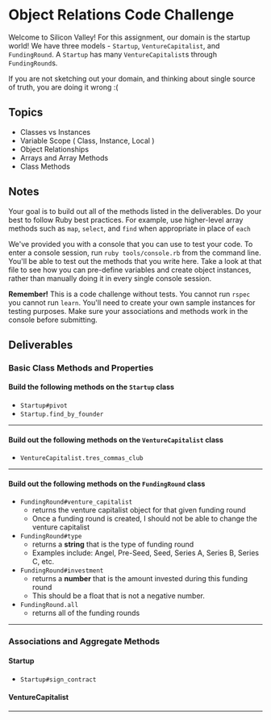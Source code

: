 # Object Relations Code Challenge

Welcome to Silicon Valley! For this assignment, our domain is the startup world! We have three models - `Startup`, `VentureCapitalist`, and `FundingRound`. A `Startup` has many `VentureCapitalist`s through `FundingRound`s.

If you are not sketching out your domain, and thinking about single source of truth,
you are doing it wrong :(

## Topics

- Classes vs Instances
- Variable Scope ( Class, Instance, Local )
- Object Relationships
- Arrays and Array Methods
- Class Methods

## Notes

Your goal is to build out all of the methods listed in the deliverables. Do your best to follow Ruby best practices. For example, use higher-level array methods such as `map`, `select`, and `find` when appropriate in place of `each`

We've provided you with a console that you can use to test your code. To enter a console session, run `ruby tools/console.rb` from the command line. You'll be able to test out the methods that you write here. Take a look at that file to see how you can pre-define variables and create object instances, rather than manually doing it in every single console session.

**Remember!** This is a code challenge without tests. You cannot run `rspec` you cannot run `learn`. You'll need to create your own sample instances for testing purposes. Make sure your associations and methods work in the console before submitting.

## Deliverables

### Basic Class Methods and Properties

#### Build the following methods on the `Startup` class

<!-- - `Startup#name`
  - returns a **string** that is the startup's name -->
<!-- - `Startup#founder`
  - returns a **string** that is the founder's name
  - Once a startup is created, the founder cannot be changed. -->
<!-- - `Startup#domain`
  - returns a **string** that is the startup's domain -->

- `Startup#pivot`
  <!-- - given a string of a **domain** and a string of a **name**, change the domain
    and name of the startup. This is the only public method through which the
    domain should be changed. -->
    <!-- - `Startup.all`
  - should return **all** of the startup instances -->
- `Startup.find_by_founder`
  <!-- - given a string of a **founder's name**, returns the **first startup** whose founder's name matches -->
    <!-- - `Startup.domains`
  - should return an **array** of all of the different startup domains -->

---

#### Build out the following methods on the `VentureCapitalist` class

<!-- - `VentureCapitalist#name`
  - returns a **string** that is the venture capitalist's name -->
<!-- - `VentureCapitalist#total_worth`
  - returns a **number** that is the total worth of this investor (e.g., think of it as how much money they have) -->
<!-- - `VentureCapitalist.all`
  - returns an array of all venture capitalists -->

- `VentureCapitalist.tres_commas_club`
  <!-- - returns an array of all venture capitalists in the Trés Commas club (they have more then 1,000,000,000 `total_worth`) -->

---

#### Build out the following methods on the `FundingRound` class

<!-- - `FundingRound#startup`
  - returns the startup object for that given funding round
  - Once a funding round is created, I should not be able to change the startup -->

- `FundingRound#venture_capitalist`
  - returns the venture capitalist object for that given funding round
  - Once a funding round is created, I should not be able to change the venture capitalist
- `FundingRound#type`
  - returns a **string** that is the type of funding round
  - Examples include: Angel, Pre-Seed, Seed, Series A, Series B, Series C, etc.
- `FundingRound#investment`
  - returns a **number** that is the amount invested during this funding round
  - This should be a float that is not a negative number.
- `FundingRound.all`
  - returns all of the funding rounds

---

### Associations and Aggregate Methods

#### Startup

- `Startup#sign_contract`
  <!-- - given a **venture capitalist object**, type of investment (as a string), and the amount invested (as a float), creates a new funding round and associates it with that startup and venture capitalist. -->
    <!-- - `Startup#num_funding_rounds`
      - Returns the total number of funding rounds that the startup has gotten -->
    <!-- - `Startup#total_funds`
      - Returns the total sum of investments that the startup has gotten -->
    <!-- - `Startup#investors`
      - Returns a **unique** array of all the venture capitalists that have invested in this company -->
  <!-- - `Startup#big_investors`
    - Returns a **unique** array of all the venture capitalists that have invested in this company and are in the Trés Commas club -->

#### VentureCapitalist

<!-- - `VentureCapitalist#offer_contract`
  - given a **startup object**, type of investment (as a string), and the amount invested (as a float), creates a new funding round and associates it with that startup and venture capitalist. -->
<!-- - `VentureCapitalist#funding_rounds`
  - returns an array of all funding rounds for that venture capitalist -->
<!-- - `VentureCapitalist#portfolio`
  - Returns a **unique** list of all startups this venture capitalist has funded -->
<!-- - `VentureCapitalist#biggest_investment`
  - returns the largest funding round given by this venture capitalist -->

<!-- - `VentureCapitalist#invested`
  - given a **domain string**, returns the total amount invested in that domain -->

---
